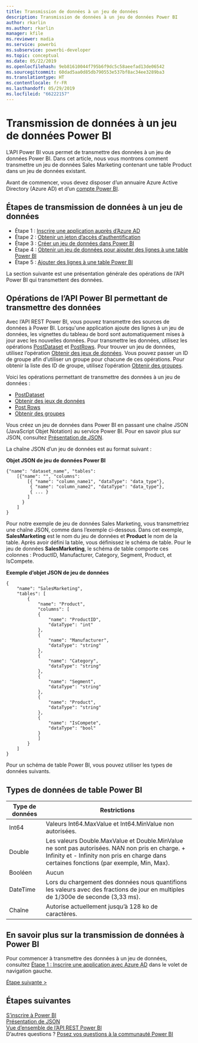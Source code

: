 ```yaml
---
title: Transmission de données à un jeu de données
description: Transmission de données à un jeu de données Power BI
author: rkarlin
ms.author: rkarlin
manager: kfile
ms.reviewer: madia
ms.service: powerbi
ms.subservice: powerbi-developer
ms.topic: conceptual
ms.date: 05/22/2019
ms.openlocfilehash: 9eb81610044f795b6f9dc5c58aeefad13de06542
ms.sourcegitcommit: 60dad5aa0d85db790553e537bf8ac34ee3289ba3
ms.translationtype: HT
ms.contentlocale: fr-FR
ms.lasthandoff: 05/29/2019
ms.locfileid: "66222157"
---
```

# <a name="push-data-into-a-power-bi-dataset"></a>Transmission de données à un jeu de données Power BI

L’API Power BI vous permet de transmettre des données à un jeu de données Power BI. Dans cet article, nous vous montrons comment transmettre un jeu de données Sales Marketing contenant une table Product dans un jeu de données existant.

Avant de commencer, vous devez disposer d’un annuaire Azure Active Directory (Azure AD) et d’un [compte Power BI](create-an-azure-active-directory-tenant.md).

## <a name="steps-to-push-data-into-a-dataset"></a>Étapes de transmission de données à un jeu de données

* Étape 1 : [Inscrire une application auprès d’Azure AD](walkthrough-push-data-register-app-with-azure-ad.md)
* Étape 2 : [Obtenir un jeton d’accès d’authentification](walkthrough-push-data-get-token.md)
* Étape 3 : [Créer un jeu de données dans Power BI](walkthrough-push-data-create-dataset.md)
* Étape 4 : [Obtenir un jeu de données pour ajouter des lignes à une table Power BI](walkthrough-push-data-get-datasets.md)
* Étape 5 : [Ajouter des lignes à une table Power BI](walkthrough-push-data-add-rows.md)

La section suivante est une présentation générale des opérations de l’API Power BI qui transmettent des données.

## <a name="power-bi-api-operations-to-push-data"></a>Opérations de l’API Power BI permettant de transmettre des données

Avec l’API REST Power BI, vous pouvez transmettre des sources de données à Power BI. Lorsqu'une application ajoute des lignes à un jeu de données, les vignettes du tableau de bord sont automatiquement mises à jour avec les nouvelles données. Pour transmettre les données, utilisez les opérations [PostDataset](https://docs.microsoft.com/rest/api/power-bi/pushdatasets/datasets_postdataset) et [PostRows](https://docs.microsoft.com/rest/api/power-bi/pushdatasets/datasets_postrows). Pour trouver un jeu de données, utilisez l’opération [Obtenir des jeux de données](https://docs.microsoft.com/rest/api/power-bi/datasets/getdatasets). Vous pouvez passer un ID de groupe afin d’utiliser un groupe pour chacune de ces opérations. Pour obtenir la liste des ID de groupe, utilisez l’opération [Obtenir des groupes](https://docs.microsoft.com/rest/api/power-bi/groups/getgroups).

Voici les opérations permettant de transmettre des données à un jeu de données :

* [PostDataset](https://docs.microsoft.com/rest/api/power-bi/pushdatasets/datasets_postdataset)
* [Obtenir des jeux de données](https://docs.microsoft.com/rest/api/power-bi/datasets/getdatasets)
* [Post Rows](https://docs.microsoft.com/rest/api/power-bi/pushdatasets/datasets_postrows)
* [Obtenir des groupes](https://docs.microsoft.com/rest/api/power-bi/groups/getgroups)

Vous créez un jeu de données dans Power BI en passant une chaîne JSON (JavaScript Objet Notation) au service Power BI. Pour en savoir plus sur JSON, consultez [Présentation de JSON](http://json.org/).

La chaîne JSON d’un jeu de données est au format suivant :

**Objet JSON de jeu de données Power BI**

    {"name": "dataset_name", "tables":
        [{"name": "", "columns":
            [{ "name": "column_name1", "dataType": "data_type"},
             { "name": "column_name2", "dataType": "data_type"},
             { ... }
            ]
          }
        ]
    }

Pour notre exemple de jeu de données Sales Marketing, vous transmettriez une chaîne JSON, comme dans l’exemple ci-dessous. Dans cet exemple, **SalesMarketing** est le nom du jeu de données et **Product** le nom de la table. Après avoir défini la table, vous définissez le schéma de table. Pour le jeu de données **SalesMarketing**, le schéma de table comporte ces colonnes : ProductID, Manufacturer, Category, Segment, Product, et IsCompete.

**Exemple d’objet JSON de jeu de données**

    {
        "name": "SalesMarketing",
        "tables": [
            {
                "name": "Product",
                "columns": [
                {
                    "name": "ProductID",
                    "dataType": "int"
                },
                {
                    "name": "Manufacturer",
                    "dataType": "string"
                },
                {
                    "name": "Category",
                    "dataType": "string"
                },
                {
                    "name": "Segment",
                    "dataType": "string"
                },
                {
                    "name": "Product",
                    "dataType": "string"
                },
                {
                    "name": "IsCompete",
                    "dataType": "bool"
                }
                ]
            }
        ]
    }

Pour un schéma de table Power BI, vous pouvez utiliser les types de données suivants.

## <a name="power-bi-table-data-types"></a>Types de données de table Power BI

| **Type de données** | **Restrictions** |
| --- | --- |
| Int64 |Valeurs Int64.MaxValue et Int64.MinValue non autorisées. |
| Double |Les valeurs Double.MaxValue et Double.MinValue ne sont pas autorisées. NAN non pris en charge. + Infinity et - Infinity non pris en charge dans certaines fonctions (par exemple, Min, Max). |
| Booléen |Aucun |
| DateTime |Lors du chargement des données nous quantifions les valeurs avec des fractions de jour en multiples de 1/300e de seconde (3,33 ms). |
| Chaîne |Autorise actuellement jusqu’à 128 ko de caractères. |

## <a name="learn-more-about-pushing-data-into-power-bi"></a>En savoir plus sur la transmission de données à Power BI

Pour commencer à transmettre des données à un jeu de données, consultez [Étape 1 : Inscrire une application avec Azure AD](walkthrough-push-data-register-app-with-azure-ad.md) dans le volet de navigation gauche.

[Étape suivante >](walkthrough-push-data-register-app-with-azure-ad.md)

## <a name="next-steps"></a>Étapes suivantes

[S’inscrire à Power BI](create-an-azure-active-directory-tenant.md)  
[Présentation de JSON](http://json.org/)  
[Vue d’ensemble de l’API REST Power BI](overview-of-power-bi-rest-api.md)  
D’autres questions ? [Posez vos questions à la communauté Power BI](http://community.powerbi.com/)